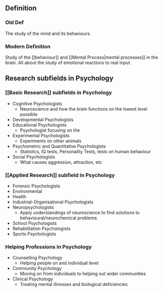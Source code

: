 ## Definition
### Old Def
The study of the mind and its behaviours.
### Modern Definition
Study of the [[behaviour]] and [[Mental Process|mental processes]] in the brain. All about the study of emotional reactions to real input.

## Research subfields in Psychology

### [[Basic Research]] subfields in Psychology
* Cognitive Psychologists
	* Neuroscience and how the brain functions on the lowest level possible
* Developmental Psychologists
* Educational Psychologists
	* Psychologist focusing on the 
* Experimental Psychologists
	* Experiments on other animals
* Psychometric and Quantitative Psychologists
	* Statistics, IQ tests, Personality Tests, tests on human behaviour
* Social Psychologists
	* What causes aggression, attraction, etc

### [[Applied Research]] subfield in Psychology
* Forensic Psychologists
* Environmental
* Health
* Industrial-Organisational Psychologists
* Neuropsychologists
	* Apply understandings of neuroscience to find solutions to behavioural/neurochemical problems
* School Psychologists
* Rehabilitation Psychologists
* Sports Psychologists

### Helping Professions in Psychology
* Counselling Psychology
	* Helping people on and individual level
* Community Psychology
	* Moving on from individuals to helping out wider communities
* Clinical Psychology
	* Treating mental illnesses and biological deficiencies